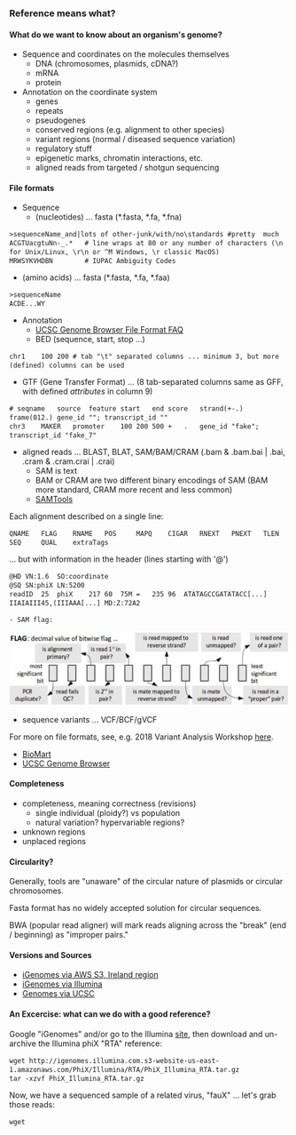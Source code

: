 
### Reference means what?

#### What do we want to know about an organism's genome?

- Sequence and coordinates on the molecules themselves
  - DNA (chromosomes, plasmids, cDNA?)
  - mRNA
  - protein
- Annotation on the coordinate system
  - genes
  - repeats
  - pseudogenes
  - conserved regions (e.g. alignment to other species)
  - variant regions (normal / diseased sequence variation)
  - regulatory stuff
  - epigenetic marks, chromatin interactions, etc.
  - aligned reads from targeted / shotgun sequencing

#### File formats

- Sequence
  - (nucleotides) ... fasta (*.fasta, *.fa, *.fna)

```
>sequenceName_and|lots of other-junk/with/no\standards #pretty	much
ACGTUacgtuNn-_.*   # line wraps at 80 or any number of characters (\n for Unix/Linux, \r\n or ^M Windows, \r classic MacOS)
MRWSYKVHDBN        # IUPAC Ambiguity Codes
```

  - (amino acids) ... fasta (*.fasta, *.fa, *.faa)

```
>sequenceName
ACDE...WY
```

- Annotation
  - [UCSC Genome Browser File Format FAQ](https://genome.ucsc.edu/FAQ/FAQformat.html)
  - BED (sequence, start, stop ...)

```
chr1	100	200	# tab "\t" separated columns ... minimum 3, but more (defined) columns can be used
```

  - GTF (Gene Transfer Format) ... (8 tab-separated columns same as GFF, with defined *attributes* in column 9)

```
# seqname	source	feature	start	end	score	strand(+-.)	frame(012.)	gene_id ""; transcript_id ""
chr3	MAKER	promoter	100	200	500	+	.	gene_id "fake"; transcript_id "fake_7"
```

  - aligned reads ... BLAST, BLAT, SAM/BAM/CRAM (.bam & .bam.bai | .bai, .cram & .cram.crai | .crai)
    - SAM is text
    - BAM or CRAM are two different binary encodings of SAM (BAM more standard, CRAM more recent and less common)
    - [SAMTools](http://www.htslib.org/)

Each alignment described on a single line:
```
QNAME   FLAG    RNAME   POS     MAPQ    CIGAR   RNEXT   PNEXT   TLEN    SEQ     QUAL    extraTags
```

... but with information in the header (lines starting with '@')
```
@HD	VN:1.6	SO:coordinate
@SQ	SN:phiX	LN:5200
readID	25	phiX	217	60	75M	=	235	96	ATATAGCCGATATACC[...]	IIAIAIII45,(IIIAAA[...]	MD:Z:72A2
```

    - SAM flag:
![SAM slide](./SAMflag.png)

  - sequence variants ... VCF/BCF/gVCF

For more on file formats, see, e.g. 2018 Variant Analysis Workshop [here](https://bioinformatics.ucdavis.edu/training/documentation/).


  - [BioMart](http://uswest.ensembl.org/biomart/martview/edea6a6cf7468c97141ac7db2f8fa1cf)
  - [UCSC Genome Browser](https://genome.ucsc.edu/)

#### Completeness

- completeness, meaning correctness (revisions)
  - single individual (ploidy?) vs population
  - natural variation? hypervariable regions?
- unknown regions
- unplaced regions

#### Circularity?

Generally, tools are "unaware" of the circular nature of plasmids or circular chromosomes. 

Fasta format has no widely accepted solution for circular sequences.

BWA (popular read aligner) will mark reads aligning across the "break" (end / beginning) as "improper pairs."

#### Versions and Sources

- [iGenomes via AWS S3, Ireland region](https://github.com/ewels/AWS-iGenomes)  
- [iGenomes via Illumina](https://support.illumina.com/sequencing/sequencing_software/igenome.html)  
- [Genomes via UCSC](https://genome.ucsc.edu/goldenPath/help/ftp.html)

#### An Excercise: what can we do with a good reference?

Google "iGenomes" and/or go to the Illumina [site](https://support.illumina.com/sequencing/sequencing_software/igenome.html), then download and un-archive the Illumina phiX "RTA" reference:

```
wget http://igenomes.illumina.com.s3-website-us-east-1.amazonaws.com/PhiX/Illumina/RTA/PhiX_Illumina_RTA.tar.gz
tar -xzvf PhiX_Illumina_RTA.tar.gz
```

Now, we have a sequenced sample of a related virus, "fauX" ... let's grab those reads:

```
wget 
```





